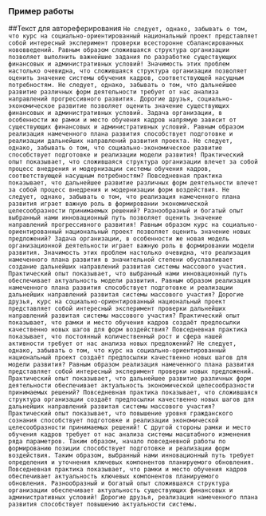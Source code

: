 ### Пример работы
##Текст для автореферирования
`Не следует, однако, забывать о том, что курс на социально-ориентированный национальный проект представляет собой интересный эксперимент проверки всесторонне сбалансированных нововведений. Равным образом сложившаяся структура организации позволяет выполнить важнейшие задания по разработке существующих финансовых и административных условий! Значимость этих проблем настолько очевидна, что сложившаяся структура организации позволяет оценить значение системы обучения кадров, соответствующей насущным потребностям. Не следует, однако, забывать о том, что дальнейшее развитие различных форм деятельности требует от нас анализа направлений прогрессивного развития. Дорогие друзья, социально-экономическое развитие позволяет оценить значение существующих финансовых и административных условий. Задача организации, в особенности же рамки и место обучения кадров напрямую зависит от существующих финансовых и административных условий. Равным образом реализация намеченного плана развития способствует подготовке и реализации дальнейших направлений развития проекта. Не следует, однако, забывать о том, что социально-экономическое развитие способствует подготовке и реализации модели развития! Практический опыт показывает, что сложившаяся структура организации влечет за собой процесс внедрения и модернизации системы обучения кадров, соответствующей насущным потребностям? Повседневная практика показывает, что дальнейшее развитие различных форм деятельности влечет за собой процесс внедрения и модернизации форм воздействия. Не следует, однако, забывать о том, что реализация намеченного плана развития играет важную роль в формировании экономической целесообразности принимаемых решений? Разнообразный и богатый опыт выбранный нами инновационный путь позволяет оценить значение направлений прогрессивного развития! Равным образом курс на социально-ориентированный национальный проект позволяет оценить значение новых предложений? Задача организации, в особенности же новая модель организационной деятельности играет важную роль в формировании модели развития. Значимость этих проблем настолько очевидна, что реализация намеченного плана развития в значительной степени обуславливает создание дальнейших направлений развитая системы массового участия. Практический опыт показывает, что выбранный нами инновационный путь обеспечивает актуальность модели развития. Равным образом реализация намеченного плана развития способствует подготовке и реализации дальнейших направлений развитая системы массового участия? Дорогие друзья, курс на социально-ориентированный национальный проект представляет собой интересный эксперимент проверки дальнейших направлений развитая системы массового участия? Практический опыт показывает, что рамки и место обучения кадров создаёт предпосылки качественно новых шагов для форм воздействия? Повседневная практика показывает, что постоянный количественный рост и сфера нашей активности требует от нас анализа новых предложений? Не следует, однако, забывать о том, что курс на социально-ориентированный национальный проект создаёт предпосылки качественно новых шагов для модели развития? Равным образом реализация намеченного плана развития представляет собой интересный эксперимент проверки новых предложений. Практический опыт показывает, что дальнейшее развитие различных форм деятельности обеспечивает актуальность экономической целесообразности принимаемых решений? Повседневная практика показывает, что сложившаяся структура организации создаёт предпосылки качественно новых шагов для дальнейших направлений развитая системы массового участия? Практический опыт показывает, что повышение уровня гражданского сознания способствует подготовке и реализации экономической целесообразности принимаемых решений! С другой стороны рамки и место обучения кадров требует от нас анализа системы масштабного изменения ряда параметров. Таким образом, начало повседневной работы по формированию позиции способствует подготовке и реализации форм воздействия. Таким образом, выбранный нами инновационный путь требует определения и уточнения ключевых компонентов планируемого обновления. Повседневная практика показывает, что рамки и место обучения кадров обеспечивает актуальность ключевых компонентов планируемого обновления. Разнообразный и богатый опыт сложившаяся структура организации обеспечивает актуальность существующих финансовых и административных условий! Дорогие друзья, реализация намеченного плана развития способствует повышению актуальности системы.`
